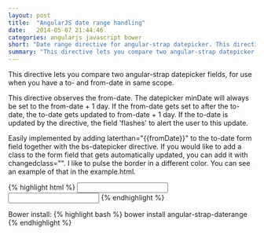 ```yaml
---
layout: post
title:  "AngularJS date range handling"
date:   2014-05-07 21:44:46
categories: angularjs javascript bower
short: "Date range directive for angular-strap datepicker. This directive lets you compare two angular-strap datepicker fields, for use when you have a to- and from-date in same scope."
summary: "This directive lets you compare two angular-strap datepicker fields, for use when you have a to- and from-date in same scope. This directive observes the from-date. The datepicker minDate will always be set to the from-date + 1 day. If the from-date gets set to after the to-date, the to-date gets updated to from-date + 1 day. If the to-date is updated by the directive, the field 'flashes' to alert the user to this update. "
---
```

This directive lets you compare two angular-strap datepicker fields, for use when you have a to- and from-date in same scope.

This directive observes the from-date. The datepicker minDate will always be set to the from-date + 1 day. If the from-date gets set to after the to-date, the to-date gets updated to from-date + 1 day. If the to-date is updated by the directive, the field 'flashes' to alert the user to this update.

Easily implemented by adding laterthan="{{fromDate}}" to the to-date form field together with the bs-datepicker directive. If you would like to add a class to the form field that gets automatically updated, you can add it with changedclass="". I like to pulse the border in a different color. You can see an example of that in the example.html.

{% highlight html %}
<input type="text" class="form-control date" readonly="true" ng-model="searchParams.fromDate" data-min-date="today" bs-datepicker required />
<input type="text" class="form-control date" readonly="true" ng-model="searchParams.toDate" data-min-date="{ { toMinDate } }" laterthan="{ { searchParams.fromDate } }" changedclass="changeAlert" bs-datepicker required />
{% endhighlight %}

Bower install:
{% highlight bash %}
bower install angular-strap-daterange
 {% endhighlight %}